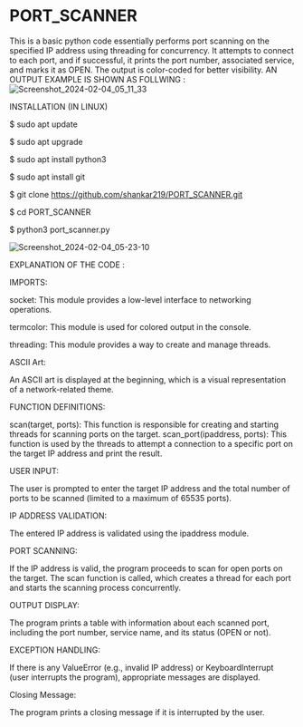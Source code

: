 # PORT_SCANNER
This is a basic python code essentially performs port scanning on the specified IP address using threading for concurrency. It attempts to connect to each port, and if successful, it prints the port number, associated service, and marks it as OPEN. The output is color-coded for better visibility.
AN OUTPUT EXAMPLE IS SHOWN AS FOLLWING : 
![Screenshot_2024-02-04_05_11_33](https://github.com/shankar219/PORT_SCANNER/assets/80420170/b82c9af4-4d14-490c-ba52-da8debcf30f3)


INSTALLATION (IN LINUX)

$ sudo apt update

$ sudo apt upgrade

$ sudo apt install python3

$ sudo apt install git 

$ git clone https://github.com/shankar219/PORT_SCANNER.git 

$ cd PORT_SCANNER

$ python3 port_scanner.py

![Screenshot_2024-02-04_05-23-10](https://github.com/shankar219/PORT_SCANNER/assets/80420170/0f08f54b-4e34-434f-b710-bea833265b23)

EXPLANATION OF THE CODE : 

IMPORTS:

socket: This module provides a low-level interface to networking operations.

termcolor: This module is used for colored output in the console.

threading: This module provides a way to create and manage threads.

ASCII Art:

An ASCII art is displayed at the beginning, which is a visual representation of a network-related theme.

FUNCTION DEFINITIONS:

scan(target, ports): This function is responsible for creating and starting threads for scanning ports on the target.
scan_port(ipaddress, ports): This function is used by the threads to attempt a connection to a specific port on the target IP address and print the result.

USER INPUT:

The user is prompted to enter the target IP address and the total number of ports to be scanned (limited to a maximum of 65535 ports).

IP ADDRESS VALIDATION:

The entered IP address is validated using the ipaddress module.

PORT SCANNING:

If the IP address is valid, the program proceeds to scan for open ports on the target.
The scan function is called, which creates a thread for each port and starts the scanning process concurrently.

OUTPUT DISPLAY:

The program prints a table with information about each scanned port, including the port number, service name, and its status (OPEN or not).

EXCEPTION HANDLING:

If there is any ValueError (e.g., invalid IP address) or KeyboardInterrupt (user interrupts the program), appropriate messages are displayed.

Closing Message:

The program prints a closing message if it is interrupted by the user.

